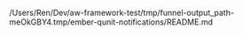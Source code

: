 /Users/Ren/Dev/aw-framework-test/tmp/funnel-output_path-meOkGBY4.tmp/ember-qunit-notifications/README.md
